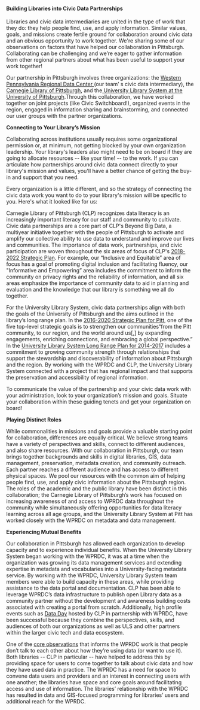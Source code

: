 #### **Building Libraries into Civic Data Partnerships**

Libraries and civic data intermediaries are united in the type of work that they do: they help people find, use, and apply information. Similar values, goals, and missions create fertile ground for collaboration around civic data and an obvious opportunity to work together. We're sharing some of our observations on factors that have helped our collaboration in Pittsburgh. Collaborating can be challenging and we’re eager to gather information from other regional partners about what has been useful to support your work together!

Our partnership in Pittsburgh involves three organizations: the [Western Pennsylvania Regional Data Center ](https://www.wprdc.org/)\(our team’ s civic data intermediary\), the [Carnegie Library of Pittsburgh](https://www.carnegielibrary.org/), and the[ University Library System at the University of Pittsburgh](https://www.library.pitt.edu/).Through this collaboration, we have worked together on joint projects \(like Civic Switchboard!\), organized events in the region, engaged in information sharing and brainstorming, and connected our user groups with the partner organizations.

**Connecting to Your Library’s Mission**

Collaborating across institutions usually requires some organizational permission or, at minimum, not getting blocked by your own organization leadership. Your library's leaders also might need to be on board if they are going to allocate resources -- like your time! -- to the work. If you can articulate how partnerships around civic data connect directly to your library's mission and values, you'll have a better chance of getting the buy-in and support that you need.

Every organization is a little different, and so the strategy of connecting the civic data work you want to do to your library's mission will be specific to you. Here's what it looked like for us:

Carnegie Library of Pittsburgh \(CLP\) recognizes data literacy is an increasingly important literacy for our staff and community to cultivate. Civic data partnerships are a core part of CLP's Beyond Big Data, a multiyear initiative together with the people of Pittsburgh to activate and amplify our collective ability to use data to understand and improve our lives and communities. The importance of data work, partnerships, and civic participation are woven throughout the six areas of focus of CLP's [2018-2022 Strategic Plan](https://www.carnegielibrary.org/about/strategic-plan/). For example, our “Inclusive and Equitable” area of focus has a goal of promoting digital inclusion and facilitating fluency, our "Informative and Empowering” area includes the commitment to inform the community on privacy rights and the reliability of information, and all six areas emphasize the importance of community data to aid in planning and evaluation and the knowledge that our library is something we all do together.

For the University Library System, civic data partnerships align with both the goals of the University of Pittsburgh and the aims outlined in the library’s long range plan. In the [2016-2020 Strategic Plan for Pitt](https://www.pitt.edu/sites/default/files/Strategic-Plan-Presentation.pdf), one of the five top-level strategic goals is to strengthen our communities“from the Pitt community, to our region, and the world around us\[,\] by expanding engagements, enriching connections, and embracing a global perspective.” In the [University Library System Long Range Plan for 2014-2017](https://www.library.pitt.edu/other/files/pdf/about/LRP14-17.pdf)  includes a commitment to growing community strength through relationships that support the stewardship and discoverability of information about Pittsburgh and the region. By working with the WPRDC and CLP, the University Library System connected with a project that has regional impact and that supports the preservation and accessibility of regional information.

To communicate the value of the partnership and your civic data work with your administration, look to your organization’s mission and goals. Situate your collaboration within these guiding tenets and get your organization on board!

**Playing Distinct Roles**

While commonalities in missions and goals provide a valuable starting point for collaboration, differences are equally critical. We believe strong teams have a variety of perspectives and skills, connect to different audiences, and also share resources. With our collaboration in Pittsburgh, our team brings together backgrounds and skills in digital libraries, GIS, data management, preservation, metadata creation, and community outreach. Each partner reaches a different audience and has access to different physical spaces. We pool our resources with the common aim of helping people find, use, and apply civic information about the Pittsburgh region. The roles of the academic and the public library have been distinct in this collaboration; the Carnegie Library of Pittsburgh’s work has focused on increasing awareness of and access to WPRDC data throughout the community while simultaneously offering opportunities for data literacy learning across all age groups, and the University Library System at Pitt has worked closely with the WPRDC on metadata and data management.

**Experiencing Mutual Benefits**

Our collaboration in Pittsburgh has allowed each organization to develop capacity and to experience individual benefits. When the University Library System began working with the WPRDC, it was at a time when the organization was growing its data management services and extending expertise in metadata and vocabularies into a University-facing metadata service. By working with the WPRDC, University Library System team members were able to build capacity in these areas, while providing assistance to the data portal and documentation. CLP has been able to leverage WPRDC’s data infrastructure to publish open Library data as a community partner without the development and awareness building costs associated with creating a portal from scratch. Additionally, high profile events such as [Data Day](https://www.livingcities.org/blog/1226-pittsburgh-s-data-day-using-civic-data-to-spark-hands-on-community-engagement) hosted by CLP in partnership with WPRDC, have been successful because they combine the perspectives, skills, and audiences of both our organizations as well as ULS and other partners within the larger civic tech and data ecosystem.

One of the [core observations](https://docs.google.com/presentation/d/1VO6GGw7e7gN4lXHFeNnZcfVQsal-SZPS_0DbBCxgZAk/edit#slide=id.gdb13b5fad_0_107) that informs the WPRDC work is that people don’t talk to each other about how they’re using data \(or want to use it\). Both libraries -- CLP in particular -- have helped to address this by providing space for users to come together to talk about civic data and how they have used data in practice. The WPRDC has a need for space to convene data users and providers and an interest in connecting users with one another; the libraries have space and core goals around facilitating access and use of information. The libraries’ relationship with the WPRDC has resulted in data and GIS-focused programming for libraries’ users and additional reach for the WPRDC.

